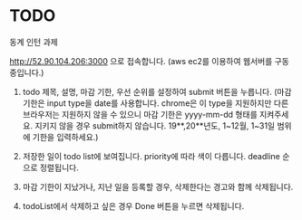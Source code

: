 # TODO
동계 인턴 과제



http://52.90.104.206:3000 으로 접속합니다.
(aws ec2를 이용하여 웹서버를 구동중입니다.)

1. todo 제목, 설명, 마감 기한, 우선 순위를 설정하여 submit 버튼을 누릅니다.
(마감 기한은 input type을 date를 사용합니다. chrome은 이 type을 지원하지만 다른 브라우저는 지원하지 않을 수 있으니  마감 기한은 yyyy-mm-dd 형태를 지켜주세요. 지키지 않을 경우 submit하지 않습니다. 19**,20**년도, 1~12월, 1~31일 범위에 기한을 입력하세요.)

2. 저장한 일이 todo list에 보여집니다. priority에 따라 색이 다릅니다. deadline 순으로 정렬됩니다.

3. 마감 기한이 지났거나, 지난 일을 등록할 경우, 삭제한다는 경고와 함께 삭제됩니다.

4. todoList에서 삭제하고 싶은 경우 Done 버튼을 누르면 삭제됩니다.
